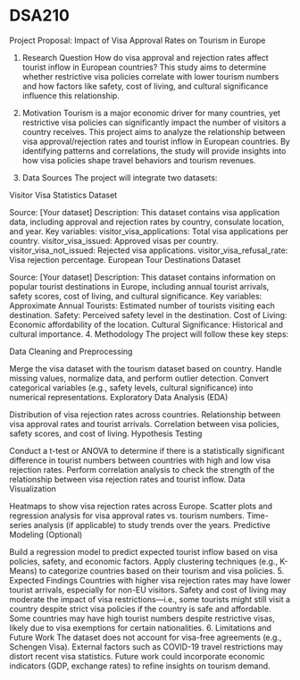 # DSA210

Project Proposal: Impact of Visa Approval Rates on Tourism in Europe
1. Research Question
How do visa approval and rejection rates affect tourist inflow in European countries?
This study aims to determine whether restrictive visa policies correlate with lower tourism numbers and how factors like safety, cost of living, and cultural significance influence this relationship.

2. Motivation
Tourism is a major economic driver for many countries, yet restrictive visa policies can significantly impact the number of visitors a country receives. This project aims to analyze the relationship between visa approval/rejection rates and tourist inflow in European countries. By identifying patterns and correlations, the study will provide insights into how visa policies shape travel behaviors and tourism revenues.

3. Data Sources
The project will integrate two datasets:

Visitor Visa Statistics Dataset

Source: [Your dataset]
Description: This dataset contains visa application data, including approval and rejection rates by country, consulate location, and year.
Key variables:
visitor_visa_applications: Total visa applications per country.
visitor_visa_issued: Approved visas per country.
visitor_visa_not_issued: Rejected visa applications.
visitor_visa_refusal_rate: Visa rejection percentage.
European Tour Destinations Dataset

Source: [Your dataset]
Description: This dataset contains information on popular tourist destinations in Europe, including annual tourist arrivals, safety scores, cost of living, and cultural significance.
Key variables:
Approximate Annual Tourists: Estimated number of tourists visiting each destination.
Safety: Perceived safety level in the destination.
Cost of Living: Economic affordability of the location.
Cultural Significance: Historical and cultural importance.
4. Methodology
The project will follow these key steps:

Data Cleaning and Preprocessing

Merge the visa dataset with the tourism dataset based on country.
Handle missing values, normalize data, and perform outlier detection.
Convert categorical variables (e.g., safety levels, cultural significance) into numerical representations.
Exploratory Data Analysis (EDA)

Distribution of visa rejection rates across countries.
Relationship between visa approval rates and tourist arrivals.
Correlation between visa policies, safety scores, and cost of living.
Hypothesis Testing

Conduct a t-test or ANOVA to determine if there is a statistically significant difference in tourist numbers between countries with high and low visa rejection rates.
Perform correlation analysis to check the strength of the relationship between visa rejection rates and tourist inflow.
Data Visualization

Heatmaps to show visa rejection rates across Europe.
Scatter plots and regression analysis for visa approval rates vs. tourism numbers.
Time-series analysis (if applicable) to study trends over the years.
Predictive Modeling (Optional)

Build a regression model to predict expected tourist inflow based on visa policies, safety, and economic factors.
Apply clustering techniques (e.g., K-Means) to categorize countries based on their tourism and visa policies.
5. Expected Findings
Countries with higher visa rejection rates may have lower tourist arrivals, especially for non-EU visitors.
Safety and cost of living may moderate the impact of visa restrictions—i.e., some tourists might still visit a country despite strict visa policies if the country is safe and affordable.
Some countries may have high tourist numbers despite restrictive visas, likely due to visa exemptions for certain nationalities.
6. Limitations and Future Work
The dataset does not account for visa-free agreements (e.g., Schengen Visa).
External factors such as COVID-19 travel restrictions may distort recent visa statistics.
Future work could incorporate economic indicators (GDP, exchange rates) to refine insights on tourism demand.
